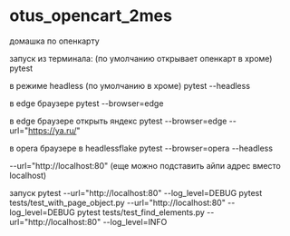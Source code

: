 # otus_opencart_2mes
домашка по опенкарту 

запуск из терминала:
(по умолчанию открывает опенкарт в хроме)
pytest

в режиме headless (по умолчанию в хроме)
pytest --headless  

в edge браузере
pytest --browser=edge

в edge браузере открыть яндекс
pytest --browser=edge --url="https://ya.ru/" 

в opera браузере в headlessflake
pytest --browser=opera --headless

--url="http://localhost:80"  (еще можно подставить айпи адрес вместо localhost)

запуск
pytest --url="http://localhost:80" --log_level=DEBUG
pytest tests/test_with_page_object.py --url="http://localhost:80" --log_level=DEBUG 
pytest tests/test_find_elements.py --url="http://localhost:80" --log_level=INFO    

